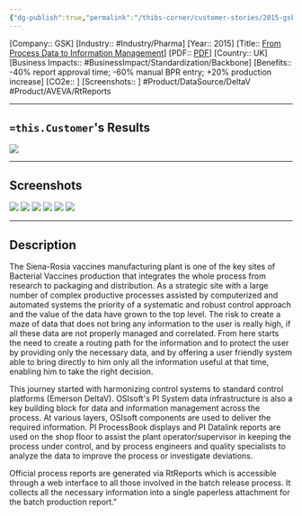 ```yaml
---
{"dg-publish":true,"permalink":"/thibs-corner/customer-stories/2015-gsk-from-process-data-to-information-management/","noteIcon":""}
---
```


[Company:: GSK]
[Industry:: #Industry/Pharma]
[Year:: 2015]
[Title:: [From Process Data to Information Management](https://resources.osisoft.com/presentations/gsk-vaccines--vision-of-the-integrated-factory--from-process-data-to-information-management/)]
[PDF:: [PDF](https://cdn.osisoft.com/corp/en/media/presentations/2015/EMEA2015/PDF/UC15EU02PH03_GSKVaccines_Ripaccioli_GSKVaccinesVisionoftheIntegratedFactoryFromProcessDatatoInformationManagement.pdf)]
[Country:: UK]
[Business Impacts:: #BusinessImpact/Standardization/Backbone]
[Benefits:: -40% report approval time; -60% manual BPR entry; +20% production increase]
[CO2e:: ]
[Screenshots:: ] 
#Product/DataSource/DeltaV #Product/AVEVA/RtReports 

---
## `=this.Customer`'s Results
![](https://i.imgur.com/Hxu13EI.png)

---
## Screenshots
![](https://i.imgur.com/J2UikL5.png)
![](https://i.imgur.com/vXIqqOZ.png)
![](https://i.imgur.com/lf19j2D.png)
![](https://i.imgur.com/ijP3hCd.png)
![](https://i.imgur.com/HCEZ2y7.png)
![](https://i.imgur.com/mvtSXd4.png)

---
## Description
The Siena-Rosia vaccines manufacturing plant is one of the key sites of Bacterial Vaccines production that integrates the whole process from research to packaging and distribution. As a strategic site with a large number of complex productive processes assisted by computerized and automated systems the priority of a systematic and robust control approach and the value of the data have grown to the top level. The risk to create a maze of data that does not bring any information to the user is really high, if all these data are not properly managed and correlated. From here starts the need to create a routing path for the information and to protect the user by providing only the necessary data, and by offering a user friendly system able to bring directly to him only all the information useful at that time, enabling him to take the right decision.

This journey started with harmonizing control systems to standard control platforms (Emerson DeltaV). OSIsoft's PI System data infrastructure is also a key building block for data and information management across the process. At various layers, OSIsoft components are used to deliver the required information. PI ProcessBook displays and PI Datalink reports are used on the shop floor to assist the plant operator/supervisor in keeping the process under control, and by process engineers and quality specialists to analyze the data to improve the process or investigate deviations.

Official process reports are generated via RtReports which is accessible through a web interface to all those involved in the batch release process. It collects all the necessary information into a single paperless attachment for the batch production report."